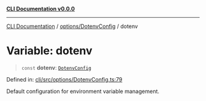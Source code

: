 [**CLI Documentation v0.0.0**](../../../README.md)

***

[CLI Documentation](../../../modules.md) / [options/DotenvConfig](../README.md) / dotenv

# Variable: dotenv

> `const` **dotenv**: [`DotenvConfig`](../interfaces/DotenvConfig.md)

Defined in: [cli/src/options/DotenvConfig.ts:79](https://github.com/stonemjs/cli/blob/9e518a2b8256b5ebc9e0e69a80ac84eb1fb59bf9/src/options/DotenvConfig.ts#L79)

Default configuration for environment variable management.
